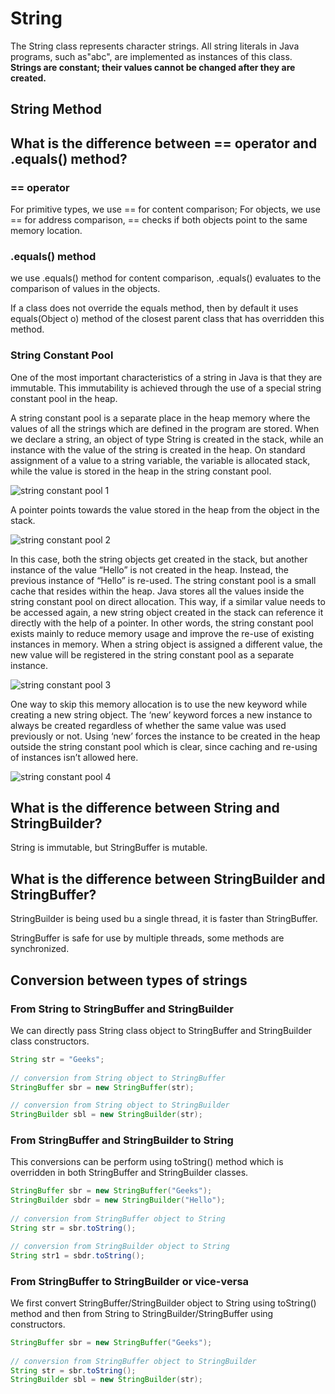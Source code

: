 # String
The String class represents character strings. All string literals in Java programs, such as"abc", are implemented as instances of this class. **Strings are constant; their values cannot be changed after they are created.**

## String Method

## What is the difference between == operator and .equals() method?
### == operator
For primitive types, we use == for content comparison; For objects, we use == for address comparison, == checks if both objects point to the same memory location.

### .equals() method
we use .equals() method for content comparison, .equals() evaluates to the comparison of values in the objects.

If a class does not override the equals method, then by default it uses equals(Object o) method of the closest parent class that has overridden this method. 

### String Constant Pool
One of the most important characteristics of a string in Java is that they are immutable. This immutability is achieved through the use of a special string constant pool in the heap.

A string constant pool is a separate place in the heap memory where the values of all the strings which are defined in the program are stored. When we declare a string, an object of type String is created in the stack, while an instance with the value of the string is created in the heap. On standard assignment of a value to a string variable, the variable is allocated stack, while the value is stored in the heap in the string constant pool.

![string constant pool 1](https://media.geeksforgeeks.org/wp-content/uploads/20200601211147/string_pool_11.png)

A pointer points towards the value stored in the heap from the object in the stack. 

![string constant pool 2](https://media.geeksforgeeks.org/wp-content/uploads/20200601211203/string_pool_2.png)

In this case, both the string objects get created in the stack, but another instance of the value “Hello” is not created in the heap. Instead, the previous instance of “Hello” is re-used. The string constant pool is a small cache that resides within the heap. Java stores all the values inside the string constant pool on direct allocation. This way, if a similar value needs to be accessed again, a new string object created in the stack can reference it directly with the help of a pointer. In other words, the string constant pool exists mainly to reduce memory usage and improve the re-use of existing instances in memory. When a string object is assigned a different value, the new value will be registered in the string constant pool as a separate instance. 

![string constant pool 3](https://media.geeksforgeeks.org/wp-content/uploads/20200602014728/string_pool_3.png)

One way to skip this memory allocation is to use the new keyword while creating a new string object. The ‘new’ keyword forces a new instance to always be created regardless of whether the same value was used previously or not. Using ‘new’ forces the instance to be created in the heap outside the string constant pool which is clear, since caching and re-using of instances isn’t allowed here. 

![string constant pool 4](https://media.geeksforgeeks.org/wp-content/uploads/20200602104736/output_string_4.png)

## What is the difference between String and StringBuilder?
String is immutable, but StringBuffer is mutable.

## What is the difference between StringBuilder and StringBuffer?
StringBuilder is being used bu a single thread, it is faster than StringBuffer.

StringBuffer is safe for use by multiple threads, some methods are synchronized.

## Conversion between types of strings
### From String to StringBuffer and StringBuilder
We can directly pass String class object to StringBuffer and StringBuilder class constructors.
```java
String str = "Geeks"; 
          
// conversion from String object to StringBuffer 
StringBuffer sbr = new StringBuffer(str); 

// conversion from String object to StringBuilder 
StringBuilder sbl = new StringBuilder(str); 
```
### From StringBuffer and StringBuilder to String
This conversions can be perform using toString() method which is overridden in both StringBuffer and StringBuilder classes.
```java
StringBuffer sbr = new StringBuffer("Geeks"); 
StringBuilder sbdr = new StringBuilder("Hello"); 
          
// conversion from StringBuffer object to String 
String str = sbr.toString(); 

// conversion from StringBuilder object to String 
String str1 = sbdr.toString(); 
```
### From StringBuffer to StringBuilder or vice-versa
We first convert StringBuffer/StringBuilder object to String using toString() method and then from String to StringBuilder/StringBuffer using constructors.
```java
StringBuffer sbr = new StringBuffer("Geeks"); 
          
// conversion from StringBuffer object to StringBuilder 
String str = sbr.toString(); 
StringBuilder sbl = new StringBuilder(str); 
```
